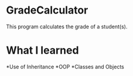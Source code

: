 # GradeCalculator
This program calculates the grade of a student(s).
# What I learned
*Use of Inheritance
*OOP
*Classes and Objects
